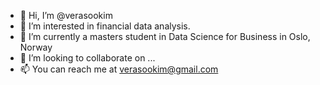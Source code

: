 - 👋 Hi, I’m @verasookim
- 👀 I’m interested in financial data analysis.
- 🌱 I’m currently a masters student in Data Science for Business in Oslo, Norway
- 💞️ I’m looking to collaborate on ...
- 📫 You can reach me at verasookim@gmail.com

<!---
verasookim/verasookim is a ✨ special ✨ repository because its `README.md` (this file) appears on your GitHub profile.
You can click the Preview link to take a look at your changes.
--->
